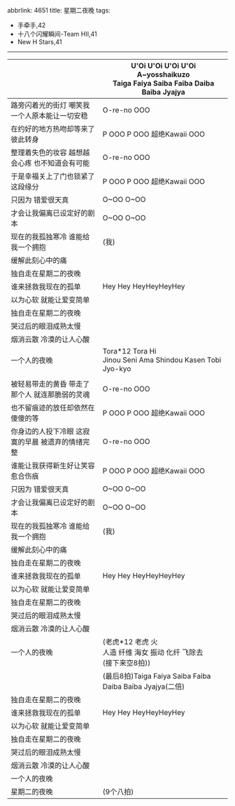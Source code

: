 abbrlink: 4651
title: 星期二夜晚
tags:
  - 手牵手,42
  - 十八个闪耀瞬间-Team HII,41
  - New H Stars,41
---
|      |U'Oi U'Oi U'Oi U'Oi<br>A~yosshaikuzo<br>Taiga Faiya Saiba Faiba Daiba Baiba Jyajya|
|--|--|
|路旁闪着光的街灯 嘲笑我一个人原本能让一切安稳|O-re-no OOO|
|在约好的地方热吻却等来了彼此转身|P OOO P OOO 超绝Kawaii OOO|
|整理着失色的妆容 越想越会心疼 也不知道会有可能|O-re-no OOO|
|于是幸福关上了门也锁紧了这段缘分|P OOO P OOO 超绝Kawaii OOO|
|只因为 错爱很天真|O~OO O~OO|
|才会让我偏离已设定好的剧本|O~OO O~OO|
|现在的我孤独寒冷 谁能给我一个拥抱|(我)|
|缓解此刻心中的痛|      |
|独自走在星期二的夜晚|      |
|谁来拯救我现在的孤单|Hey Hey HeyHeyHeyHey|
|以为心软 就能让爱变简单|      |
|独自走在星期二的夜晚|      |
|哭过后的眼泪成熟太慢|      |
|烟消云散 冷漠的让人心酸|      |
|一个人的夜晚|Tora*12 Tora Hi<br>Jinou Seni Ama Shindou Kasen Tobi Jyo-kyo|
|      |      |
|被轻易带走的黄昏 带走了那个人 就连那脆弱的灵魂|O-re-no OOO|
|也不留痕迹的放任却依然在傻傻的等|P OOO P OOO 超绝Kawaii OOO|
|你身边的人投下冷眼 这寂寞的早晨 被遗弃的情绪完整|O-re-no OOO|
|谁能让我获得新生好让笑容愈合伤痕|P OOO P OOO 超绝Kawaii OOO|
|只因为 错爱很天真|O~OO O~OO|
|才会让我偏离已设定好的剧本|O~OO O~OO|
|现在的我孤独寒冷 谁能给我一个拥抱|(我)|
|缓解此刻心中的痛|      |
|独自走在星期二的夜晚|      |
|谁来拯救我现在的孤单|Hey Hey HeyHeyHeyHey|
|以为心软 就能让爱变简单|      |
|独自走在星期二的夜晚|      |
|哭过后的眼泪成熟太慢|      |
|烟消云散 冷漠的让人心酸|      |
|一个人的夜晚|(老虎*12 老虎 火<br>人造 纤维 海女 振动 化纤 飞除去<br>(接下来空8拍))|
|      |(最后8拍)Taiga Faiya Saiba Faiba Daiba Baiba Jyajya(二倍)|
|独自走在星期二的夜晚|      |
|谁来拯救我现在的孤单|Hey Hey HeyHeyHeyHey|
|以为心软 就能让爱变简单|      |
|独自走在星期二的夜晚|      |
|哭过后的眼泪成熟太慢|      |
|烟消云散 冷漠的让人心酸|      |
|一个人的夜晚|      |
|星期二的夜晚|(9个八拍)|